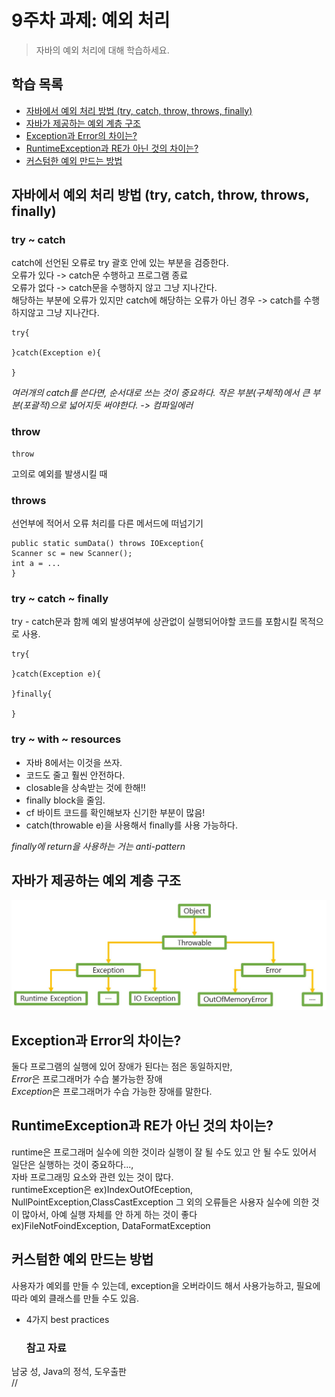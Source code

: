 # 9주차 과제: 예외 처리
> 자바의 예외 처리에 대해 학습하세요.

## 학습 목록 
- [자바에서 예외 처리 방법 (try, catch, throw, throws, finally)](#자바에서_예외_처리_방법_(try,_catch,_throw,_throws,_finally))
- [자바가 제공하는 예외 계층 구조](#자바가_제공하는_예외_계층_구조)
- [Exception과 Error의 차이는?](#Exception과_Error의_차이는?)
- [RuntimeException과 RE가 아닌 것의 차이는?](#RuntimeException과_RE가_아닌_것의_차이는?)
- [커스텀한 예외 만드는 방법](#커스텀한_예외_만드는_방법)

## 자바에서 예외 처리 방법 (try, catch, throw, throws, finally)

### try ~ catch
catch에 선언된 오류로 try 괄호 안에 있는 부분을 검증한다.  
오류가 있다 -> catch문 수행하고 프로그램 종료  
오류가 없다 -> catch문을 수행하지 않고 그냥 지나간다.  
해당하는 부분에 오류가 있지만 catch에 해당하는 오류가 아닌 경우 -> catch를 수행하지않고 그냥 지나간다.  
```
try{

}catch(Exception e){

}
```
*여러개의 catch를 쓴다면, 순서대로 쓰는 것이 중요하다. 작은 부분(구체적)에서 큰 부분(포괄적)으로 넓어지듯 써야한다. -> 컴파일에러*
### throw
```
throw
```

고의로 예외를 발생시킬 때  
### throws
선언부에 적어서 오류 처리를 다른 메서드에 떠넘기기  
```
public static sumData() throws IOException{
Scanner sc = new Scanner();
int a = ...
}
```
### try ~ catch ~ finally
try - catch문과 함께 예외 발생여부에 상관없이 실행되어야할 코드를 포함시킬 목적으로 사용.  
```
try{

}catch(Exception e){

}finally{

}
```
### try ~ with ~ resources
- 자바 8에서는 이것을 쓰자.  
- 코드도 줄고 훨씬 안전하다.  
- closable을 상속받는 것에 한해!!
- finally block을 줄임.
- cf 바이트 코드를 확인해보자 신기한 부분이 많음!
- catch(throwable e)을 사용해서 finally를 사용 가능하다.

*finally에 return을 사용하는 거는 anti-pattern*
## 자바가 제공하는 예외 계층 구조
![structure](https://github.com/jaeeunjeong/Today-I-Learned/blob/master/Java/live-study/%EC%9E%90%EB%B0%94%EA%B0%80%20%EC%A0%9C%EA%B3%B5%ED%95%98%EB%8A%94%20%EC%98%88%EC%99%B8%20%EA%B3%84%EC%B8%B5%20%EA%B5%AC%EC%A1%B0.JPG)
## Exception과 Error의 차이는?
둘다 프로그램의 실행에 있어 장애가 된다는 점은 동일하지만,  
*Error*은 프로그래머가 수습 불가능한 장애  
*Exception*은 프로그래머가 수습 가능한 장애를 말한다.

## RuntimeException과 RE가 아닌 것의 차이는?
runtime은 프로그래머 실수에 의한 것이라 실행이 잘 될 수도 있고 안 될 수도 있어서 일단은 실행하는 것이 중요하다...,  
 자바 프로그래밍 요소와 관련 있는 것이 많다.  
 runtimeException은 
ex)IndexOutOfEception, NullPointException,ClassCastException
그 외의 오류들은 사용자 실수에 의한 것이 많아서, 아예 실행 자체를 안 하게 하는 것이 좋다  
ex)FileNotFoindException, DataFormatException
## 커스텀한 예외 만드는 방법
사용자가 예외를 만들 수 있는데, exception을 오버라이드 해서 사용가능하고, 필요에 따라 예외 클래스를 만들 수도 있음.
 - 4가지 best practices
   ### 참고 자료  
남궁 성, Java의 정석, 도우출판  
//
